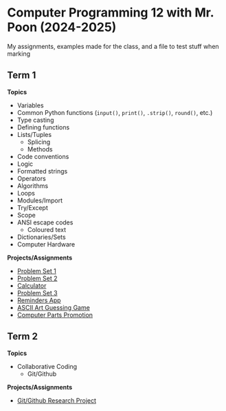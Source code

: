 
# Computer Programming 12 with Mr. Poon (2024-2025)

My assignments, examples made for the class, and a file to test stuff when marking

## Term 1

__Topics__  
* Variables  
* Common Python functions (`input()`, `print()`, `.strip()`, `round()`, etc.)
* Type casting
* Defining functions
* Lists/Tuples
	* Splicing
	* Methods
* Code conventions
* Logic
* Formatted strings
* Operators
* Algorithms
* Loops
* Modules/Import
* Try/Except
* Scope
* ANSI escape codes
	* Coloured text
* Dictionaries/Sets
* Computer Hardware

__Projects/Assignments__  
* [Problem Set 1](https://docs.google.com/document/d/1j3y54Xul6yFSmP8gGqVNycoun4SsTVgtNPmRn70bx18/edit?usp=sharing)  
* [Problem Set 2](https://docs.google.com/document/d/16K1rWGLSGKuZoFm0XDeE6OT-j2R9OLbUkquVSJ_S08g/edit?usp=sharing)
* [Calculator](https://docs.google.com/document/d/1Q9Fb4r90x9o-eqKOMW9axXRF1ZtWwX_mj7jt5FUJuEk/edit?usp=sharing)
* [Problem Set 3](https://docs.google.com/document/d/17XmlO8tTx4ohEasiwag2jjSmXGNMYx8AXG3ehjjygEc/edit?usp=sharing)
* [Reminders App](https://docs.google.com/document/d/1wlUAgHfWIilc5CwCkDCxWNOitr9Y3cMos2Je0F2jcP4/edit?usp=sharing)
* [ASCII Art Guessing Game](https://docs.google.com/document/d/1Df7I7OAkbfxShrBCLvIAxLE6on-jfLfGLxU0hKmViE4/edit?usp=sharing)
* [Computer Parts Promotion](https://docs.google.com/document/d/1Gvcc-ATdpxixAKRF8rzi6DdgFo13YlPVy6mkaWD_KQM/edit?usp=sharing)
## Term 2

__Topics__  
* Collaborative Coding
	* Git/Github

__Projects/Assignments__  
* [Git/Github Research Project](https://docs.google.com/document/d/1Ww9Waxv-PsiYNR4GJ_CAD_XOtWnsBIoJS6lt2KNNdIk/edit?usp=sharing)

